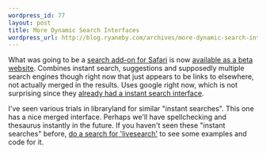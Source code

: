 ```yaml
--- 
wordpress_id: 77
layout: post
title: More Dynamic Search Interfaces
wordpress_url: http://blog.ryaneby.com/archives/more-dynamic-search-interfaces/
---
```

What was going to be a <a href="http://www.newsfirex.com/blog/?p=75">search add-on for Safari</a> is now <a href="http://www.inquisitorx.com/beta/">available as a beta website</a>. Combines instant search, suggestions and supposedly multiple search engines though right now that just appears to be links to elsewhere, not actually merged in the results. Uses google right now, which is not surprising since they <a href="http://www.google.com/webhp?complete=1&hl=en">already had a instant search interface</a>.

I've seen various trials in libraryland for similar "instant searches". This one has a nice merged interface. Perhaps we'll have spellchecking and thesaurus instantly in the future. If you haven't seen these "instant searches" before, <a href="http://www.google.com/search?q=livesearch">do a search for 'livesearch'</a> to see some examples and code for it.
